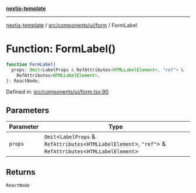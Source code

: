 [**nextjs-template**](../../../../../README.md)

---

[nextjs-template](../../../../../README.md) / [src/components/ui/form](../README.md) / FormLabel

# Function: FormLabel()

```ts
function FormLabel(
  props: Omit<LabelProps & RefAttributes<HTMLLabelElement>, "ref"> &
    RefAttributes<HTMLLabelElement>,
): ReactNode;
```

Defined in: [src/components/ui/form.tsx:90](https://github.com/Its-Satyajit/nextjs-template/blob/a020f2e64682696d16eea8be5c54d400aa09764e/src/components/ui/form.tsx#L90)

## Parameters

| Parameter | Type                                                                                                            |
| --------- | --------------------------------------------------------------------------------------------------------------- |
| `props`   | `Omit`\<`LabelProps` & `RefAttributes`\<`HTMLLabelElement`\>, `"ref"`\> & `RefAttributes`\<`HTMLLabelElement`\> |

## Returns

`ReactNode`
